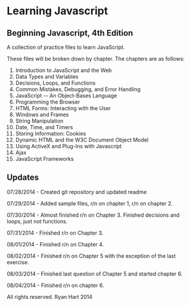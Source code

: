 Learning Javascript
===================

Beginning Javascript, 4th Edition
---------------------------------

A collection of practice files to learn JavaScript.

These files will be broken down by chapter. The chapters are as follows:

1. Introduction to JavaScript and the Web
2. Data Types and Variables
3. Decisions, Loops, and Functions
4. Common Mistakes, Debugging, and Error Handling
5. JavaScript -- An Object-Bases Language
6. Programming the Browser
7. HTML Forms: Interacting with the User
8. Windows and Frames
9. String Manipulation
10. Date, Time, and Timers
11. Storing Information: Cookies
12. Dynamic HTML and the W3C Document Object Model
13. Using ActiveX and Plug-Ins with Javascript
14. Ajax
15. JavaScript Frameworks

Updates
-------

07/28/2014 - Created git repository and updated readme

07/29/2014 - Added sample files, r/n on chapter 1, r/n on chapter 2.

07/30/2014 - Almost finished r/n on Chapter 3. Finished decisions and loops, just not functions.

07/31/2014 - Finished r/n on Chapter 3. 

08/01/2014 - Finished r/n on Chapter 4.

08/02/2014 - Finished r/n on Chapter 5 with the exception of the last exercise.

08/03/2014 - Finished last question of Chapter 5 and started chapter 6.

08/04/2014 - Finished r/n on chapter 6.

All rights reserved. Ryan Hart 2014
